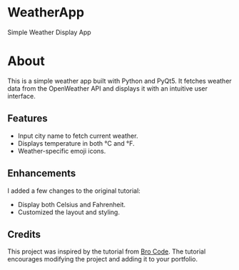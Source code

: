 # WeatherApp
Simple Weather Display App

# About

This is a simple weather app built with Python and PyQt5. It fetches weather data from the OpenWeather API and displays it with an intuitive user interface.

## Features
- Input city name to fetch current weather.
- Displays temperature in both °C and °F.
- Weather-specific emoji icons.

## Enhancements
I added a few changes to the original tutorial:
- Display both Celsius and Fahrenheit.
- Customized the layout and styling.

## Credits
This project was inspired by the tutorial from [Bro Code](https://www.youtube.com/watch?v=Q4377DH5Jso). The tutorial encourages modifying the project and adding it to your portfolio.

